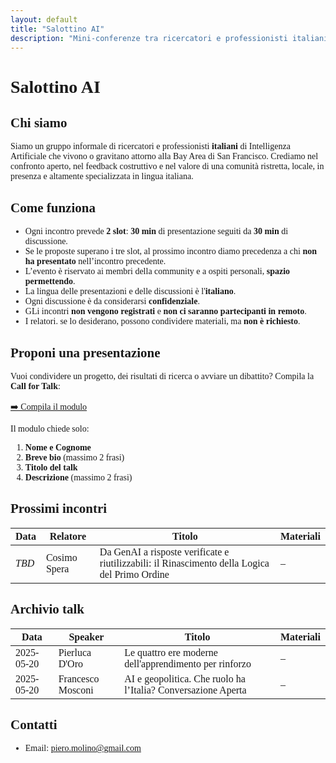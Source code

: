```yaml
---
layout: default
title: "Salottino AI"
description: "Mini-conferenze tra ricercatori e professionisti italiani di Intelligenza Artificiale nella Bay Area."
---
```


<style>
body {
  font-family: "Georgia", serif;
}
</style>

# Salottino AI

## Chi siamo
Siamo un gruppo informale di ricercatori e professionisti **italiani** di Intelligenza Artificiale che vivono o gravitano attorno alla Bay Area di San Francisco. Crediamo nel confronto aperto, nel feedback costruttivo e nel valore di una comunità ristretta, locale, in presenza e altamente specializzata in lingua italiana.

## Come funziona
* Ogni incontro prevede **2 slot**: **30 min** di presentazione seguiti da **30 min** di discussione.
* Se le proposte superano i tre slot, al prossimo incontro diamo precedenza a chi **non ha presentato** nell’incontro precedente.
* L’evento è riservato ai membri della community e a ospiti personali, **spazio permettendo**.
* La lingua delle presentazioni e delle discussioni è l'**italiano**.
* Ogni discussione è da considerarsi **confidenziale**.
* GLi incontri **non vengono registrati** e **non ci saranno partecipanti in remoto**.
* I relatori. se lo desiderano, possono condividere materiali, ma **non è richiesto**. 

## Proponi una presentazione
Vuoi condividere un progetto, dei risultati di ricerca o avviare un dibattito? Compila la **Call for Talk**:

[➡️ Compila il modulo](https://forms.gle/HJwAsbXVyccFhAts8)

Il modulo chiede solo:

1. **Nome e Cognome**  
2. **Breve bio** (massimo 2 frasi)  
3. **Titolo del talk**  
4. **Descrizione** (massimo 2 frasi)  

## Prossimi incontri

| Data | Relatore | Titolo | Materiali |
|------|---------|--------|-----------|
| _TBD_ | Cosimo Spera | Da GenAI a risposte verificate e riutilizzabili: il Rinascimento della Logica del Primo Ordine | – |

## Archivio talk

| Data       | Speaker | Titolo | Materiali |
|------------|---------|--------|-----------|
| 2025-05-20 | Pierluca D'Oro | Le quattro ere moderne dell'apprendimento per rinforzo | –         |
| 2025-05-20 | Francesco Mosconi | AI e geopolitica. Che ruolo ha l’Italia? Conversazione Aperta | –         |

## Contatti
* Email: piero.molino@gmail.com
